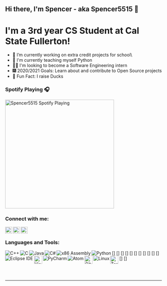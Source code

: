 ## Hi there, I'm Spencer - aka Spencer5515 👋

# I'm a 3rd year CS Student at Cal State Fullerton!

- 🔭 I’m currently working on extra credit projects for school\
- 🌾 I'm currently teaching myself Python
- 👨‍💻 I'm looking to become a Software Engineering intern
- 🎆 2020/2021 Goals: Learn about and contribute to Open Source projects
- 🦆 Fun Fact: I raise Ducks

### Spotify Playing 🎧
[<img src="https://now-playing-frostieboy55.vercel.app/api/spotify-playing" alt="Spencer5515 Spotify Playing" width="350" />](https://open.spotify.com/user/frostieboy55)

### Connect with me:

[<img align="left" alt="Spencer5515 | LinkedIn" width="22px" src="https://cdn.jsdelivr.net/npm/simple-icons@v3/icons/linkedin.svg" />][linkedin]
[<img align="left" alt="Spencer5515 | Unsplash" width= "22px" src="https://cdn.jsdelivr.net/npm/simple-icons@3.8.0/icons/unsplash.svg" />][Unsplash]
[<img align="left" alt="Spencer5515 | Instagram" width="22px" src="https://cdn.jsdelivr.net/npm/simple-icons@v3/icons/instagram.svg" />][instagram]

<br />

### Languages and Tools:

[<img align="left" alt="C++" wdith="26px" src="https://img.icons8.com/color/32/000000/c-plus-plus-logo.png" />]
[<img align="left" alt="C" wdith="26px" src="https://img.icons8.com/color/32/000000/c-programming.png" />]
[<img align="left" alt="Java" wdith="26px" src="https://icons.iconarchive.com/icons/dakirby309/simply-styled/32/Java-icon.png" />]
[<img align="left" alt="C#" wdith="26px" src="https://img.icons8.com/color/32/000000/c-sharp-logo.png" />]
[<img align="left" alt="x86 Assembly" wdith="26px" src="https://img.icons8.com/office/32/000000/Assembly-Lines.png" />]
[<img align="left" alt="Python" wdith="26px" src="https://img.icons8.com/color/32/000000/python.png" />]
[<img align="left" alt="Eclipse IDE" wdith="26px" src="https://icons.iconarchive.com/icons/papirus-team/papirus-apps/32/eclipse-icon.png" />]
[<img align="left" alt="Visual Studio Code" width="26px" src="https://img.icons8.com/fluent/35/000000/visual-studio-code-2019.png" />]
[<img align="left" alt="PyCharm" wdith="26px" src="https://icons.iconarchive.com/icons/papirus-team/papirus-apps/32/pycharm-icon.png" />]
[<img align="left" alt="Atom" wdith="26px" src="https://icons.iconarchive.com/icons/papirus-team/papirus-apps/32/atom-icon.png" />]
[<img align="left" alt="GitHub" width="26px" src="https://img.icons8.com/fluent/35/000000/github.png" />]
[<img align="left" alt="Linux" wdith="26px" src="https://icons.iconarchive.com/icons/dakirby309/simply-styled/32/OS-Linux-icon.png" />]
[<img align="left" alt="Terminal" width="26px" src="https://icons.iconarchive.com/icons/osullivanluke/orb-os-x/35/Terminal-icon.png" />]

<br />
<br />

---

[instagram]: https://instagram.com/spencer.demera
[Unsplash]: https://unsplash.com/@spencer_demera
[linkedin]: https://www.linkedin.com/in/spencer-demera-939527199/

